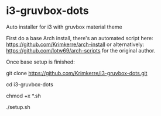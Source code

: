 # i3-gruvbox-dots
Auto installer for i3 with gruvbox material theme

First do a base Arch install, there's an automated script here: https://github.com/Krimkerre/arch-install or alternatively: https://github.com/lotw69/arch-scripts for the original author.



Once base setup is finished:

git clone https://github.com/Krimkerre/i3-gruvbox-dots.git

cd i3-gruvbox-dots

chmod +x *.sh

./setup.sh
